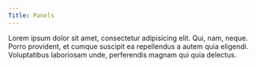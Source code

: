 ```yaml
---
Title: Panels
---
```


<div class="preview">
  <div class="panel">
    <p>Lorem ipsum dolor sit amet, consectetur adipisicing elit. Qui, nam, neque. Porro provident, et cumque suscipit ea repellendus a autem quia eligendi. Voluptatibus laboriosam unde, perferendis magnam qui quia delectus.</p>
  </div>
</div>
